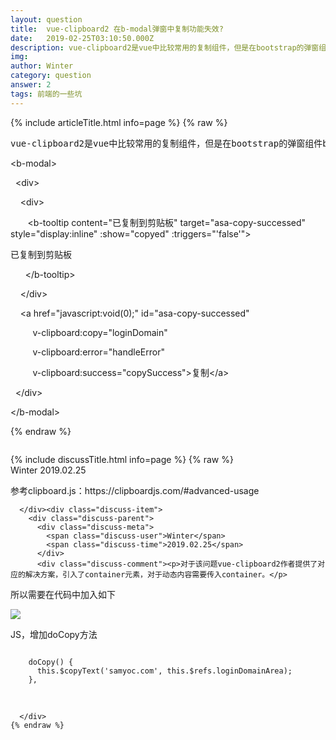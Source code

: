 ```yaml
---
layout: question
title:  vue-clipboard2 在b-modal弹窗中复制功能失效?
date:   2019-02-25T03:10:50.000Z
description: vue-clipboard2是vue中比较常用的复制组件，但是在bootstrap的弹窗组件b-modal中却无法正常使用，相同的在其他的动态内容中也是无法使用...
img: 
author: Winter
category: question
answer: 2
tags: 前端的一些坑
---
```

<div class="article-root">
  <div class="article">
    {% include articleTitle.html info=page %}
    {% raw %}
    <div class="article-content"><pre>
vue-clipboard2是vue中比较常用的复制组件，但是在bootstrap的弹窗组件b-modal中却无法正常使用，相同的在其他的动态内容中也是无法使用的。
</pre>

<p>&lt;b-modal&gt;</p>

<p>&nbsp; &lt;div&gt;</p>

<p>&nbsp; &nbsp; &lt;div&gt;</p>

<p>&nbsp; &nbsp; &nbsp; &nbsp;&lt;b-tooltip content=&quot;已复制到剪贴板&quot; target=&quot;asa-copy-successed&quot; style=&quot;display:inline&quot; :show=&quot;copyed&quot; :triggers=&quot;&#39;false&#39;&quot;&gt;</p>

<p>已复制到剪贴板</p>

<p>&nbsp; &nbsp; &nbsp; &lt;/b-tooltip&gt;</p>

<p>&nbsp; &nbsp; &lt;/div&gt;</p>

<p>&nbsp; &nbsp;&nbsp;&lt;a href=&quot;javascript:void(0);&quot; id=&quot;asa-copy-successed&quot;</p>

<p>&nbsp; &nbsp; &nbsp; &nbsp; &nbsp;v-clipboard:copy=&quot;loginDomain&quot;</p>

<p>&nbsp; &nbsp; &nbsp; &nbsp; &nbsp;v-clipboard:error=&quot;handleError&quot;</p>

<p>&nbsp; &nbsp; &nbsp; &nbsp; &nbsp;v-clipboard:success=&quot;copySuccess&quot;&gt;复制&lt;/a&gt;</p>

<p>&nbsp; &lt;/div&gt;</p>

<p>&lt;/b-modal&gt;</p>
</div>
    {% endraw %}
  </div>
  <p style="height: 0;width:0;overflow: hidden;"> 第113篇《vue-clipboard2 在b-modal弹窗中复制功能失效?》来自Winter(https://github.com/aiyld/aiyld.github.io)的站点</p>
  <div class="discuss-wrapper">
    {% include discussTitle.html info=page %}
    {% raw %}
    <div class="discuss-item">
        <div class="discuss-parent">
          <div class="discuss-meta">
            <span class="discuss-user">Winter</span>
            <span class="discuss-time">2019.02.25</span>
          </div>
          <div class="discuss-comment"><p>参考clipboard.js：https://clipboardjs.com/#advanced-usage</p>
</div>
        </div>
        
      </div><div class="discuss-item">
        <div class="discuss-parent">
          <div class="discuss-meta">
            <span class="discuss-user">Winter</span>
            <span class="discuss-time">2019.02.25</span>
          </div>
          <div class="discuss-comment"><p>对于该问题vue-clipboard2作者提供了对应的解决方案，引入了container元素，对于动态内容需要传入container。</p>

<p>所以需要在代码中加入如下</p>

<p><img class="thumb-img" src="https://www.samyoc.com/uploads/users/1/images/1551064547552.png" style="max-width:100%" /></p>

<p>JS，增加doCopy方法</p>

<pre>
<code>
    doCopy() {
      this.$copyText(&#39;samyoc.com&#39;, this.$refs.loginDomainArea);
    },
</code></pre>

<p>&nbsp;</p>
</div>
        </div>
        
      </div>
    {% endraw %}
  </div>
<div>
